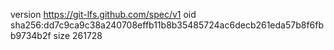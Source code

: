 version https://git-lfs.github.com/spec/v1
oid sha256:dd7c9ca9c38a240708effb11b8b35485724ac6decb261eda57b8f6fbb9734b2f
size 261728
